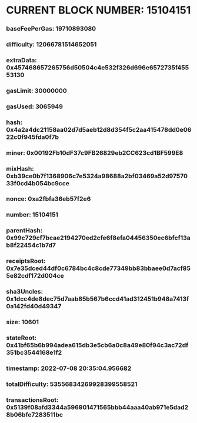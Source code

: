 # CURRENT BLOCK NUMBER: 15104151

### baseFeePerGas: 19710893080
### difficulty: 12066781514652051
### extraData: 0x457468657265756d50504c4e532f326d696e6572735f45553130
### gasLimit: 30000000
### gasUsed: 3065949
### hash: 0x4a2a4dc21158aa02d7d5aeb12d8d354f5c2aa415478dd0e0622c0f945fda0f7b
### miner: 0x00192Fb10dF37c9FB26829eb2CC623cd1BF599E8
### mixHash: 0xb39ce0b7f1368906c7e5324a98688a2bf03469a52d9757033f0cd4b054bc9cce
### nonce: 0xa2fbfa36eb57f2e6
### number: 15104151
### parentHash: 0x99c729cf7bcae2194270ed2cfe6f8efa04456350ec6bfcf13ab8f22454c1b7d7
### receiptsRoot: 0x7e35dced44df0c6784bc4c8cde77349bb83bbaee0d7acf855e82cdf172d004ce
### sha3Uncles: 0x1dcc4de8dec75d7aab85b567b6ccd41ad312451b948a7413f0a142fd40d49347
### size: 10601
### stateRoot: 0x41bf65b6b994adea615db3e5cb6a0c8a49e80f94c3ac72df351bc3544168e1f2
### timestamp: 2022-07-08 20:35:04.956682
### totalDifficulty: 53556834269928399558521
### transactionsRoot: 0x5139f08afd3344a596901471565bbb44aaa40ab971e5dad28b06bfe7283511bc
